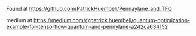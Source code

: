Found at https://github.com/PatrickHuembeli/Pennaylane_and_TFQ


medium at https://medium.com/@patrick.huembeli/quantum-optimization-example-for-tensorflow-quantum-and-pennylane-a242ca634152



